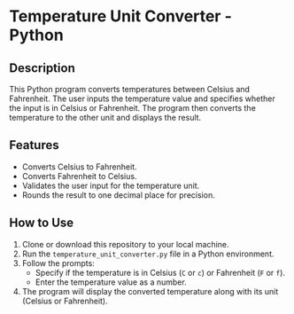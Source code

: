 # Temperature Unit Converter - Python

## Description
This Python program converts temperatures between Celsius and Fahrenheit. The user inputs the temperature value and specifies whether the input is in Celsius or Fahrenheit. The program then converts the temperature to the other unit and displays the result.

## Features
- Converts Celsius to Fahrenheit.
- Converts Fahrenheit to Celsius.
- Validates the user input for the temperature unit.
- Rounds the result to one decimal place for precision.

## How to Use
1. Clone or download this repository to your local machine.
2. Run the `temperature_unit_converter.py` file in a Python environment.
3. Follow the prompts:
   - Specify if the temperature is in Celsius (`C` or `c`) or Fahrenheit (`F` or `f`).
   - Enter the temperature value as a number.
4. The program will display the converted temperature along with its unit (Celsius or Fahrenheit).

